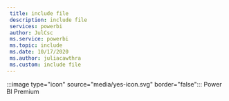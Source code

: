 ```yaml
---
 title: include file
 description: include file
 services: powerbi
 author: JulCsc
 ms.service: powerbi
 ms.topic: include
 ms.date: 10/17/2020
 ms.author: juliacawthra
 ms.custom: include file
---
```


:::image type="icon" source="media/yes-icon.svg" border="false":::&nbsp;Power BI Premium